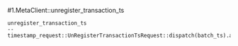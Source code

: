 #1.MetaClient::unregister_transaction_ts

```
unregister_transaction_ts
--timestamp_request::UnRegisterTransactionTsRequest::dispatch(batch_ts).await

```